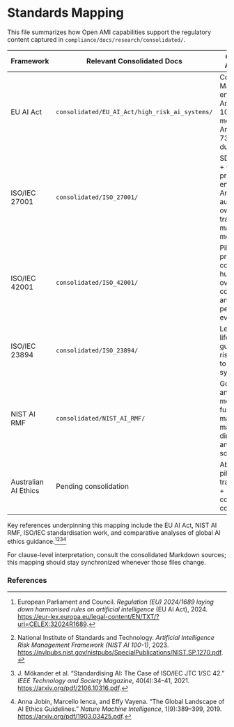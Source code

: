# Standards Mapping

This file summarizes how Open AMI capabilities support the regulatory content captured in `compliance/docs/research/consolidated/`.

| Framework | Relevant Consolidated Docs | Open AMI Alignment | Implementation Status |
|-----------|----------------------------|--------------------|-----------------------|
| EU AI Act | `consolidated/EU_AI_Act/high_risk_ai_systems/` | Compliance Manifest enforces Articles 9, 10, 26; SDS monitors fulfil Articles 72–73 reporting duties. | Manifest loader **Planned**, SDS reporting **Research**. |
| ISO/IEC 27001 | `consolidated/ISO_27001/` | SDS logging + OAMI protocol ensure Annex A.12 auditing; risk owners tracked via manifest metadata. | Audit logging **Operational** (base module); risk owner approvals **Planned**. |
| ISO/IEC 42001 | `consolidated/ISO_42001/` | Pillars provide AIMS controls for human oversight, competence, and performance evaluation. | Documentation live; backend automation **Future**. |
| ISO/IEC 23894 | `consolidated/ISO_23894/` | Learning lifecycle guidance ties risk analysis to adaptive systems. | Requires risk service in compliance backend (**Planned**). |
| NIST AI RMF | `consolidated/NIST_AI_RMF/` | Governance and measurement functions mapped via manifest directives and OASIM scenarios. | Evidence workflows **Research**. |
| Australian AI Ethics | Pending consolidation | Abstraction pillar feeds transparency + contestability controls. | Dependent on explainability tooling (**Research**).

Key references underpinning this mapping include the EU AI Act, NIST AI RMF, ISO/IEC standardisation work, and comparative analyses of global AI ethics guidance.[^eu-ai-act][^nist-ai-rmf][^standardizing-ai][^global-ethics]

For clause-level interpretation, consult the consolidated Markdown sources; this mapping should stay synchronized whenever those files change.

### References

[^eu-ai-act]: European Parliament and Council. *Regulation (EU) 2024/1689 laying down harmonised rules on artificial intelligence* (EU AI Act), 2024. https://eur-lex.europa.eu/legal-content/EN/TXT/?uri=CELEX:32024R1689.

[^nist-ai-rmf]: National Institute of Standards and Technology. *Artificial Intelligence Risk Management Framework (NIST AI 100-1)*, 2023. https://nvlpubs.nist.gov/nistpubs/SpecialPublications/NIST.SP.1270.pdf.

[^standardizing-ai]: J. Mökander et al. “Standardising AI: The Case of ISO/IEC JTC 1/SC 42.” *IEEE Technology and Society Magazine*, 40(4):34–41, 2021. https://arxiv.org/pdf/2106.10316.pdf.

[^global-ethics]: Anna Jobin, Marcello Ienca, and Effy Vayena. “The Global Landscape of AI Ethics Guidelines.” *Nature Machine Intelligence*, 1(9):389–399, 2019. https://arxiv.org/pdf/1903.03425.pdf.
